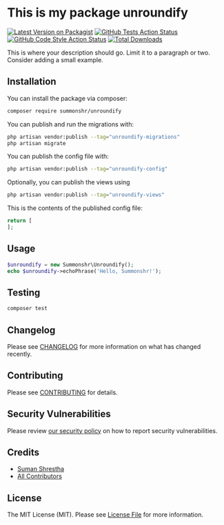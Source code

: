 # This is my package unroundify

[![Latest Version on Packagist](https://img.shields.io/packagist/v/summonshr/unroundify.svg?style=flat-square)](https://packagist.org/packages/summonshr/unroundify)
[![GitHub Tests Action Status](https://img.shields.io/github/actions/workflow/status/summonshr/unroundify/run-tests.yml?branch=main&label=tests&style=flat-square)](https://github.com/summonshr/unroundify/actions?query=workflow%3Arun-tests+branch%3Amain)
[![GitHub Code Style Action Status](https://img.shields.io/github/actions/workflow/status/summonshr/unroundify/fix-php-code-style-issues.yml?branch=main&label=code%20style&style=flat-square)](https://github.com/summonshr/unroundify/actions?query=workflow%3A"Fix+PHP+code+style+issues"+branch%3Amain)
[![Total Downloads](https://img.shields.io/packagist/dt/summonshr/unroundify.svg?style=flat-square)](https://packagist.org/packages/summonshr/unroundify)



This is where your description should go. Limit it to a paragraph or two. Consider adding a small example.

## Installation

You can install the package via composer:

```bash
composer require summonshr/unroundify
```

You can publish and run the migrations with:

```bash
php artisan vendor:publish --tag="unroundify-migrations"
php artisan migrate
```

You can publish the config file with:

```bash
php artisan vendor:publish --tag="unroundify-config"
```

Optionally, you can publish the views using

```bash
php artisan vendor:publish --tag="unroundify-views"
```

This is the contents of the published config file:

```php
return [
];
```

## Usage

```php
$unroundify = new Summonshr\Unroundify();
echo $unroundify->echoPhrase('Hello, Summonshr!');
```

## Testing

```bash
composer test
```

## Changelog

Please see [CHANGELOG](CHANGELOG.md) for more information on what has changed recently.

## Contributing

Please see [CONTRIBUTING](.github/CONTRIBUTING.md) for details.

## Security Vulnerabilities

Please review [our security policy](../../security/policy) on how to report security vulnerabilities.

## Credits

- [Suman Shrestha](https://github.com/Summonshr)
- [All Contributors](../../contributors)

## License

The MIT License (MIT). Please see [License File](LICENSE.md) for more information.
